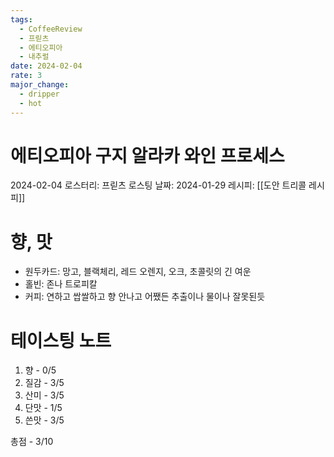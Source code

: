```yaml
---
tags:
  - CoffeeReview
  - 프릳츠
  - 에티오피아
  - 내추럴
date: 2024-02-04
rate: 3
major_change:
  - dripper
  - hot
---
```

# 에티오피아 구지 알라카 와인 프로세스
2024-02-04
로스터리: 프릳츠
로스팅 날짜: 2024-01-29
레시피: [[도안 트리콜 레시피]]
# 향, 맛
- 원두카드: 망고, 블랙체리, 레드 오렌지, 오크, 초콜릿의 긴 여운
- 홀빈: 존나 트로피칼
- 커피: 연하고 쌉쌀하고 향 안나고 어쨌든 추출이나 물이나 잘못된듯
# 테이스팅 노트
1. 향 - 0/5
2. 질감 - 3/5
3. 산미 - 3/5
4. 단맛 - 1/5
5. 쓴맛 - 3/5

총점 - 3/10


